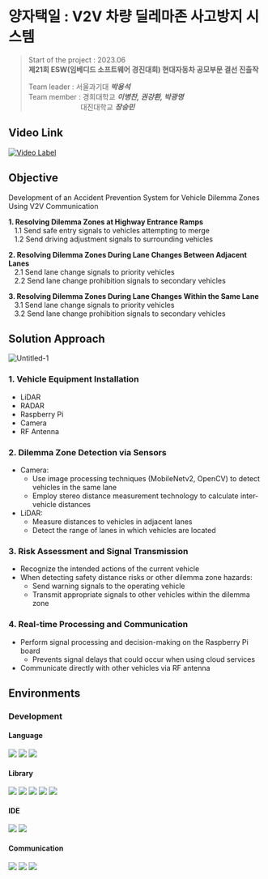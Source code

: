 # 양자택일 : V2V 차량 딜레마존 사고방지 시스템
>
> Start of the project : 2023.06 <br>
>**제21회 ESW(임베디드 소프트웨어 경진대회) 현대자동차 공모부문 결선 진출작**
>
> Team leader : 서울과기대 ***박용석***<br>
> Team member : 경희대학교  ***이병찬, 권강환, 박광명***<br> 
> &nbsp;&nbsp;&nbsp;&nbsp;&nbsp;&nbsp;&nbsp;&nbsp;&nbsp;&nbsp;&nbsp;&nbsp;&nbsp;&nbsp;&nbsp;&nbsp;&nbsp;&nbsp;&nbsp;&nbsp;&nbsp;&nbsp;&nbsp;&nbsp;&nbsp;&nbsp;대진대학교  ***장승민***<br>

## Video Link
[![Video Label](http://img.youtube.com/vi/4fHBYZ_cw4c/0.jpg)](https://youtu.be/4fHBYZ_cw4c)


## Objective
Development of an Accident Prevention System for Vehicle Dilemma Zones Using V2V Communication

**1. Resolving Dilemma Zones at Highway Entrance Ramps**<br>
&nbsp;&nbsp;&nbsp;1.1 Send safe entry signals to vehicles attempting to merge<br>
&nbsp;&nbsp;&nbsp;1.2 Send driving adjustment signals to surrounding vehicles<br>

**2. Resolving Dilemma Zones During Lane Changes Between Adjacent Lanes**<br>
&nbsp;&nbsp;&nbsp;2.1 Send lane change signals to priority vehicles<br>
&nbsp;&nbsp;&nbsp;2.2 Send lane change prohibition signals to secondary vehicles<br>

**3. Resolving Dilemma Zones During Lane Changes Within the Same Lane**<br>
&nbsp;&nbsp;&nbsp;3.1 Send lane change signals to priority vehicles<br>
&nbsp;&nbsp;&nbsp;3.2 Send lane change prohibition signals to secondary vehicles<br>


## Solution Approach

![Untitled-1](https://github.com/take-it-or-leave-it/advise/assets/117415885/5ab15b55-e7e8-461a-b721-f9ba9c65ba1e)

### 1. Vehicle Equipment Installation
- LiDAR
- RADAR
- Raspberry Pi
- Camera
- RF Antenna

### 2. Dilemma Zone Detection via Sensors
- Camera:
  - Use image processing techniques (MobileNetv2, OpenCV) to detect vehicles in the same lane
  - Employ stereo distance measurement technology to calculate inter-vehicle distances
- LiDAR:
  - Measure distances to vehicles in adjacent lanes
  - Detect the range of lanes in which vehicles are located

### 3. Risk Assessment and Signal Transmission
- Recognize the intended actions of the current vehicle
- When detecting safety distance risks or other dilemma zone hazards:
  - Send warning signals to the operating vehicle
  - Transmit appropriate signals to other vehicles within the dilemma zone

### 4. Real-time Processing and Communication
- Perform signal processing and decision-making on the Raspberry Pi board
  - Prevents signal delays that could occur when using cloud services
- Communicate directly with other vehicles via RF antenna


## Environments
### Development
#### Language
<img src="https://img.shields.io/badge/Python-3776AB?style=for-the-badge&logo=Python&logoColor=white"> <img src="https://img.shields.io/badge/C-A8B9CC?style=for-the-badge&logo=C&logoColor=white"> <img src="https://img.shields.io/badge/C++-231F20?style=for-the-badge&logo=c%2B%2B&logoColor=white">

#### Library
<img src="https://img.shields.io/badge/ROS-22314E?style=for-the-badge&logo=ROS&logoColor=white"> <img src="https://img.shields.io/badge/Linux-FCC624?style=for-the-badge&logo=Linux&logoColor=white"> <img src="https://img.shields.io/badge/OpenCV-5C3EE8?style=for-the-badge&logo=OpenCV&logoColor=white"> <img src="https://img.shields.io/badge/TensorFlow-FF6F00?style=for-the-badge&logo=TensorFlow&logoColor=white"> <img src="https://img.shields.io/badge/PyTorch-EE4C2C?style=for-the-badge&logo=PyTorch&logoColor=white"><br>

#### IDE
<img src="https://img.shields.io/badge/Visual Studio Code-007ACC?style=for-the-badge&logo=Visual Studio Code&logoColor=white"> <img src="https://img.shields.io/badge/Atom-66595C?style=for-the-badge&logo=Atom&logoColor=white"><br>


#### Communication
<img src="https://img.shields.io/badge/Github-181717?style=for-the-badge&logo=Github&logoColor=white"> <img src="https://img.shields.io/badge/Notion-000000?style=for-the-badge&logo=Notion&logoColor=white"> <img src="https://img.shields.io/badge/Slack-4A154B?style=for-the-badge&logo=Slack&logoColor=white">
